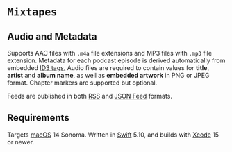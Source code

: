# `Mixtapes`

## Audio and Metadata

Supports AAC files with `.m4a` file extensions and MP3 files with `.mp3` file extension. Metadata for each podcast episode is derived automatically from embedded [ID3 tags.](https://developer.apple.com/documentation/avfoundation/media_assets_and_metadata) Audio files are required to contain values for __title__, __artist__ and __album name__, as well as  __embedded artwork__ in PNG or JPEG format. Chapter markers are supported but optional.

Feeds are published in both [RSS](https://validator.w3.org/feed/docs/rss2.html) and [JSON Feed](https://jsonfeed.org) formats.

## Requirements

Targets [macOS](https://developer.apple.com/macos) 14 Sonoma. Written in [Swift](https://developer.apple.com/documentation/swift) 5.10, and builds with [Xcode](https://developer.apple.com/xcode) 15 or newer.
